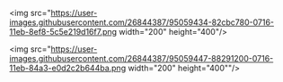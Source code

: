 <img src="https://user-images.githubusercontent.com/26844387/95059434-82cbc780-0716-11eb-8ef8-5c5e219d16f7.png width="200" height="400"/>

<img src="https://user-images.githubusercontent.com/26844387/95059447-88291200-0716-11eb-84a3-e0d2c2b644ba.png width="200" height="400""/>
